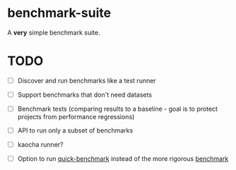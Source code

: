 # benchmark-suite

A **very** simple benchmark suite.

# TODO

- [ ] Discover and run benchmarks like a test runner
- [ ] Support benchmarks that don't need datasets
- [ ] Benchmark tests (comparing results to a baseline - goal is to protect projects from performance regressions)
- [ ] API to run only a subset of benchmarks
- [ ] kaocha runner?
- [ ] Option to run [quick-benchmark](http://hugoduncan.org/criterium/0.4/api/criterium.core.html#var-quick-benchmark) instead of the more rigorous [benchmark](http://hugoduncan.org/criterium/0.4/api/criterium.core.html#var-benchmark)

